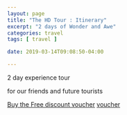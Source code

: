 ```yaml
---
layout: page
title: "The HD Tour : Itinerary"
excerpt: "2 days of Wonder and Awe"
categories: travel
tags: [ travel ]

date: 2019-03-14T09:08:50-04:00

---
```



2 day experience tour

for our friends and future tourists

[Buy the Free discount voucher](https://ti.to/the-hd-tour/march-weekends/with/hg6jgd-thhu) [voucher](https://ti.to/the-hd-tour/march-weekends/with/hg6jgd-thhu)


<!--
[Buy the 1 Dollar discount voucher](https://ti.to/the-hd-tour/march-weekends/with/mlk-6mmacp) [voucher](https://ti.to/the-hd-tour/march-weekends/with/mlk-6mmacpy)
-->
